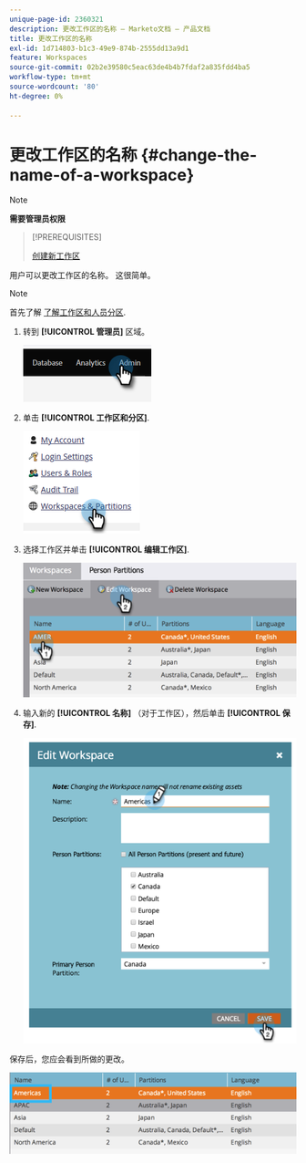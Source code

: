 ```yaml
---
unique-page-id: 2360321
description: 更改工作区的名称 — Marketo文档 — 产品文档
title: 更改工作区的名称
exl-id: 1d714803-b1c3-49e9-874b-2555dd13a9d1
feature: Workspaces
source-git-commit: 02b2e39580c5eac63de4b4b7fdaf2a835fdd4ba5
workflow-type: tm+mt
source-wordcount: '80'
ht-degree: 0%

---
```


# 更改工作区的名称 {#change-the-name-of-a-workspace}

>[!NOTE]
>
>**需要管理员权限**

>[!PREREQUISITES]
>
>[创建新工作区](/help/marketo/product-docs/administration/workspaces-and-person-partitions/create-a-new-workspace.md)

用户可以更改工作区的名称。 这很简单。

>[!NOTE]
>
>首先了解 [了解工作区和人员分区](/help/marketo/product-docs/administration/workspaces-and-person-partitions/understanding-workspaces-and-person-partitions.md).

1. 转到 **[!UICONTROL 管理员]** 区域。

   ![](assets/change-the-name-of-a-workspace-1.png)

1. 单击 **[!UICONTROL 工作区和分区]**.

   ![](assets/change-the-name-of-a-workspace-2.png)

1. 选择工作区并单击 **[!UICONTROL 编辑工作区]**.

   ![](assets/change-the-name-of-a-workspace-3.png)

1. 输入新的 **[!UICONTROL 名称]** （对于工作区），然后单击 **[!UICONTROL 保存]**.

   ![](assets/change-the-name-of-a-workspace-4.png)

保存后，您应会看到所做的更改。

![](assets/change-the-name-of-a-workspace-5.png)
